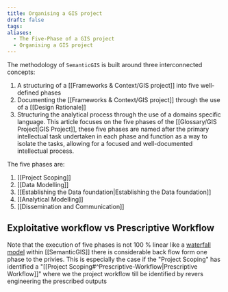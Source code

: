 ```yaml
---
title: Organising a GIS project
draft: false
tags:
aliases:
  - The Five-Phase of a GIS project
  - Organising a GIS project
---
```

The methodology of `SemanticGIS` is built around three interconnected concepts:
1. A structuring of a [[Frameworks & Context/GIS project]] into five well-defined phases
2. Documenting the [[Frameworks & Context/GIS project]] through the use of a [[Design Rationale]]
3. Structuring the analytical process through the use of  a domains specific language.
This article focuses on the five phases of the [[Glossary/GIS Project|GIS Project]], these five phases are named after the primary intellectual task undertaken in each phase and function as a way to isolate the tasks, allowing for a focused and well-documented intellectual process.

The five phases are:
1. [[Project Scoping]]
2. [[Data Modelling]]
3. [[Establishing the Data foundation|Establishing the Data foundation]]
4. [[Analytical Modelling]]
5. [[Dissemination and Communication]]

## Exploitative workflow vs Prescriptive Workflow 
Note that the execution of five phases is not 100 % linear like a  [waterfall model](https://en.wikipedia.org/wiki/Waterfall_model) within [[SemanticGIS]] there is considerable back flow form one phase to the privies.  This is especially the case if the "Project Scoping" has identified a "[[Project Scoping#^Prescriptive-Workflow|Prescriptive Workflow]]"  where we the project workflow till be identified by revers engineering the prescribed outputs